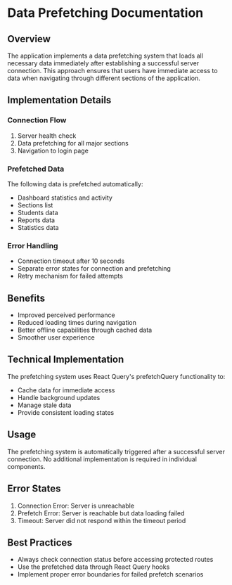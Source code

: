 # Data Prefetching Documentation

## Overview
The application implements a data prefetching system that loads all necessary data immediately after establishing a successful server connection. This approach ensures that users have immediate access to data when navigating through different sections of the application.

## Implementation Details

### Connection Flow
1. Server health check
2. Data prefetching for all major sections
3. Navigation to login page

### Prefetched Data
The following data is prefetched automatically:
- Dashboard statistics and activity
- Sections list
- Students data
- Reports data
- Statistics data

### Error Handling
- Connection timeout after 10 seconds
- Separate error states for connection and prefetching
- Retry mechanism for failed attempts

## Benefits
- Improved perceived performance
- Reduced loading times during navigation
- Better offline capabilities through cached data
- Smoother user experience

## Technical Implementation
The prefetching system uses React Query's prefetchQuery functionality to:
- Cache data for immediate access
- Handle background updates
- Manage stale data
- Provide consistent loading states

## Usage
The prefetching system is automatically triggered after a successful server connection. No additional implementation is required in individual components.

## Error States
1. Connection Error: Server is unreachable
2. Prefetch Error: Server is reachable but data loading failed
3. Timeout: Server did not respond within the timeout period

## Best Practices
- Always check connection status before accessing protected routes
- Use the prefetched data through React Query hooks
- Implement proper error boundaries for failed prefetch scenarios